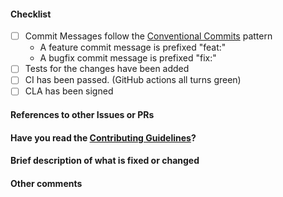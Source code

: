 <!--
Thank you for sending the PR! We appreciate you spending the time to work on these changes.

Help us understand your motivation by explaining why you decided to make this change.

You can learn more about contributing to Wechaty OpenAPI here: https://github.com/wechaty/openapi/blob/master/CONTRIBUTING.md

Happy contributing!

-->

#### Checklist

- [ ] Commit Messages follow the [Conventional Commits](https://conventionalcommits.org/) pattern
  - A feature commit message is prefixed "feat:"
  - A bugfix commit message is prefixed "fix:"
- [ ] Tests for the changes have been added
- [ ] CI has been passed. (GitHub actions all turns green)
- [ ] CLA has been signed

#### References to other Issues or PRs

<!-- If this pull request fixes an issue, write "Fixes #NNNN" in that exact
format, e.g. "Fixes #1234" (see
https://tinyurl.com/auto-closing for more information). Also, please
write a comment on that issue linking back to this pull request once it is
open. -->

#### Have you read the [Contributing Guidelines](https://github.com/wechaty/openapi/blob/master/CONTRIBUTING.md)?

#### Brief description of what is fixed or changed

#### Other comments

<!--
    Don't forget about CHANGELOG!

    Changelog entry format:
    - [#<PR-id>](<PR-URL>) Wechaty OpenAPI <Component> ...

    <PR-id> Id of your pull request.
    <PR-URL> URL of your PR such as https://github.com/wechaty/openapi/pull/<PR-id>
    <Component> Component affected by your changes such as scripts, src, tests, etc.
-->
